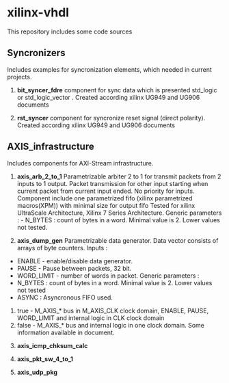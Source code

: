 # xilinx-vhdl
This repository includes some code sources

## Syncronizers 
Includes examples for syncronization elements, which needed in current projects. 

1. **bit_syncer_fdre**
component for sync data which is presented std_logic or std_logic_vector .
Created according xilinx UG949 and UG906 documents

2. **rst_syncer** 
component for syncronize reset signal (direct polarity). 
Created according xilinx UG949 and UG906 documents

## AXIS_infrastructure
Includes components for AXI-Stream infrastructure. 

1. **axis_arb_2_to_1**
    Parametrizable arbiter 2 to 1 for transmit packets from 2 inputs to 1 output. 
    Packet transmission for other input starting when current packet from current input ended. No priority for inputs.
    Component include one parametrized fifo (xilinx parametrized macros(XPM)) with minimal size for output fifo
    Tested for xilinx UltraScale Architecture, Xilinx 7 Series Architecture.
    Generic parameters : 
        - N_BYTES : count of bytes in a word. Minimal value is 2. Lower values not tested.


2. **axis_dump_gen**
Parametrizable data generator. Data vector consists of arrays of byte counters.
Inputs :
- ENABLE - enable/disable data generator.
- PAUSE - Pause between packets, 32 bit.
- WORD_LIMIT - number of words in packet. 
Generic parameters :
- N_BYTES : count of bytes in a word. Minimal value is 2. Lower values not tested
- ASYNC : Asyncronous FIFO used. 
1) true - M_AXIS_* bus in M_AXIS_CLK clock domain, ENABLE, PAUSE, WORD_LIMIT and internal logic in CLK clock domain
2) false - M_AXIS_* bus and internal logic in one clock domain.
Some information available in document.
    

3. **axis_icmp_chksum_calc**
    

4. **axis_pkt_sw_4_to_1**


5. **axis_udp_pkg**

